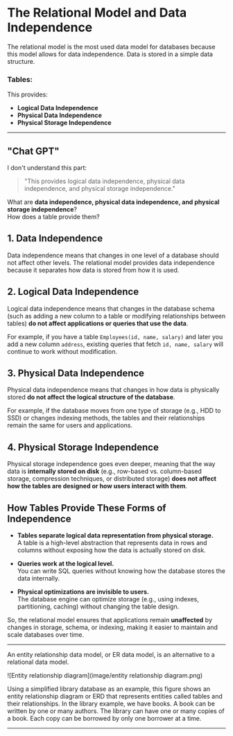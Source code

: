 # The Relational Model and Data Independence  

The relational model is the most used data model for databases because this model allows for data independence. Data is stored in a simple data structure.  

### Tables:  
This provides:  
- **Logical Data Independence**  
- **Physical Data Independence**  
- **Physical Storage Independence**  

---

## "Chat GPT"  

I don't understand this part:  
> "This provides logical data independence, physical data independence, and physical storage independence."

What are **data independence, physical data independence, and physical storage independence**?  
How does a table provide them?  


## 1. Data Independence  
Data independence means that changes in one level of a database should not affect other levels. The relational model provides data independence because it separates how data is stored from how it is used.  

## 2. Logical Data Independence  
Logical data independence means that changes in the database schema (such as adding a new column to a table or modifying relationships between tables) **do not affect applications or queries that use the data**.  

For example, if you have a table `Employees(id, name, salary)` and later you add a new column `address`, existing queries that fetch `id, name, salary` will continue to work without modification.  

## 3. Physical Data Independence  
Physical data independence means that changes in how data is physically stored **do not affect the logical structure of the database**.  

For example, if the database moves from one type of storage (e.g., HDD to SSD) or changes indexing methods, the tables and their relationships remain the same for users and applications.  

## 4. Physical Storage Independence  
Physical storage independence goes even deeper, meaning that the way data is **internally stored on disk** (e.g., row-based vs. column-based storage, compression techniques, or distributed storage) **does not affect how the tables are designed or how users interact with them**.  


## How Tables Provide These Forms of Independence  

- **Tables separate logical data representation from physical storage.**  
  A table is a high-level abstraction that represents data in rows and columns without exposing how the data is actually stored on disk.  

- **Queries work at the logical level.**  
  You can write SQL queries without knowing how the database stores the data internally.  

- **Physical optimizations are invisible to users.**  
  The database engine can optimize storage (e.g., using indexes, partitioning, caching) without changing the table design.  

So, the relational model ensures that applications remain **unaffected** by changes in storage, schema, or indexing, making it easier to maintain and scale databases over time.  

---
An entity relationship data model, or ER data model, is an alternative to a relational data model.

![Entity relationship diagram](image/entity relationship diagram.png)

Using a simplified library database as an example, this figure shows an entity relationship diagram or ERD that represents entities called tables and their relationships. In the library example, we have books. A book can be written by one or many authors. The library can have one or many copies of a book. Each copy can be borrowed by only one borrower at a time. 

---